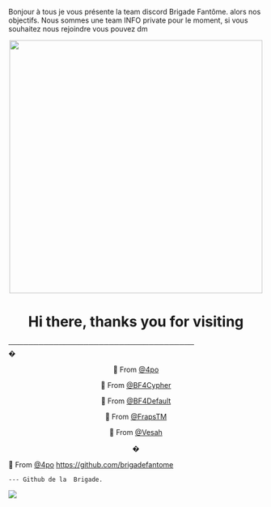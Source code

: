 Bonjour à tous je vous présente la team discord Brigade Fantôme.
alors nos objectifs.
Nous sommes une team INFO private pour le moment, si vous souhaitez nous rejoindre vous pouvez dm

<p align="center"><img src="https://64.media.tumblr.com/2350f50437f89d6a3327b5f44d80d33c/ed4bcc2fbb22d0a3-5b/s540x810/fcf58de2b1cc03bb8f73556382a9f10d7f5b95cb.gif" width="500"> 

<p align="center">
<h1 align="center">Hi there, thanks you for visiting</h1>

─────────────────────────────────────
<br>
�<p align="center">
🔎 From [@4po](https://github.com/4po)<p align="center">
🔎 From [@BF4Cypher](https://github.com/BF4Cypher)<p align="center">
🔎 From [@BF4Default](https://github.com/BF4Default)<p align="center">
🔎 From [@FrapsTM](https://github.com/FrapseTM)<p align="center">
🔎 From [@Vesah](https://github.com/Vesah)<p align="center">
�


🔎 From [@4po](https://github.com/4po)
</a>
https://github.com/brigadefantome

    --- Github de la  Brigade.

<a href="https://discord.gg/brigadefantome">
         <img src="https://img.shields.io/website?color=8136CA&down_color=brigadefantome&down_message=brigadefantome&label=DISCORD&logo=prophecy&logoColor=black&style=for-the-badge&up_color=brigade-fantome&up_message=DISCORD.GG%2Fbrigadefantome&url=https%3A%2F%2Fdiscord.gg%brigadefantome">
         </a>
